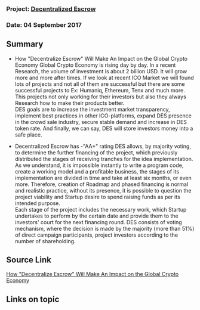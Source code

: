 ### Project: [Decentralized Escrow](../projects/decentralized_escrow.md.md)
### Date: 04 September 2017
## Summary

* How "Decentralize Escrow" Will Make An Impact on the Global Crypto Economy
Global Crypto Economy is rising day by day. In a recent Research, the volume of investment is about 2 billion USD. It will grow more and more after times. If we look at recent ICO Market we will found lots of projects and not all of them are successful but there are some successful projects to Ex: Humaniq, Ethereum, Tenx and much more. This projects not only working for their investors but also they always Research how to make their products better.  
DES goals are to increase the investment market transparency, implement best practices in other ICO-platforms, expand DES presence in the crowd sale industry, secure stable demand and increase in DES token rate. And finally, we can say, DES will store investors money into a safe place.

* Decentralized Escrow has -"AA+" rating 
DES allows, by majority voting, to determine the further financing of the project, which previously distributed the stages of receiving tranches for the idea implementation. As we understand, it is impossible instantly to write a program code, create a working model and a profitable business, the stages of its implementation are divided in time and take at least six months, or even more. Therefore, creation of Roadmap and phased financing is normal and realistic practice, without its presence, it is possible to question the project viability and Startup desire to spend raising funds as per its intended purpose.  
Each stage of the project includes the necessary work, which Startup undertakes to perform by the certain date and provide them to the investors' court for the next financing round. DES consists of voting mechanism, where the decision is made by the majority (more than 51%) of direct campaign participants, project investors according to the number of shareholding.


## Source Link
[How "Decentralize Escrow" Will Make An Impact on the Global Crypto Economy](https://steemit.com/global/@shovon96/how-decentralize-escrow-will-make-an-impact-on-the-global-crypto-economy)  
## Links on topic
[](https://www.icorating.info/single-post/2017/09/02/DES)
